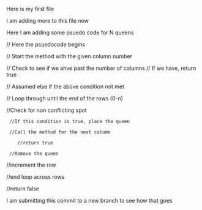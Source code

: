 Here is my first file

I am adding more to this file now

Here I am adding some psuedo code for N queens

// Here the psuedocode begins

// Start the method with the given column number

// Check to see if we ahve past the number of columns
   // If we have, return true

// Assumed else if the above condition not met

// Loop through until the end of the rows (0-n)
  
  //Check for non conflicting spot
  
     //If this condition is true, place the queen
     
     //Call the method for the next column
     
        //return true
        
     //Remove the queen
     
  //increment the row

//end loop across rows

//return false
  
  
  
  I am submitting this commit to a new branch to see how that goes
